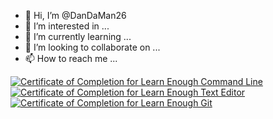 - 👋 Hi, I’m @DanDaMan26
- 👀 I’m interested in ...
- 🌱 I’m currently learning ...
- 💞️ I’m looking to collaborate on ...
- 📫 How to reach me ...

<!---
DanDaMan26/DanDaMan26 is a ✨ special ✨ repository because its `README.md` (this file) appears on your GitHub profile.
You can click the Preview link to take a look at your changes.
--->
<a href="https://www.learnenough.com/certificates/b5445188"><img src="https://www.learnenough.com/certificates/b5445188/command-line-tutorial.svg" alt="Certificate of Completion for Learn Enough Command Line"></a><a href="https://www.learnenough.com/certificates/b5445188"><img src="https://www.learnenough.com/certificates/b5445188/text-editor-tutorial.svg" alt="Certificate of Completion for Learn Enough Text Editor"></a><a href="https://www.learnenough.com/certificates/b5445188"><img src="https://www.learnenough.com/certificates/b5445188/git-tutorial.svg" alt="Certificate of Completion for Learn Enough Git"></a>
